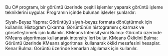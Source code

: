 Bu C# programı, bir görüntü üzerinde çeşitli işlemler yaparak görüntü işleme tekniklerini uygular. Programın içinde bulunan işlevler şunlardır:

Siyah-Beyaz Yapma: Görüntüyü siyah-beyaz formata dönüştürmek için kullanılır.
Histogram Çıkarma: Görüntünün histogramını çıkarmak ve görselleştirmek için kullanılır.
KMeans Intensitysini Bulma: Görüntü üzerinde KMeans algoritması kullanarak intensity'leri bulur.
KMeans Öklidini Bulma: Görüntü üzerinde KMeans algoritması kullanarak öklid mesafesini hesaplar.
Kenar Bulma: Görüntü üzerinde kenarları algılamak için kullanılır.
